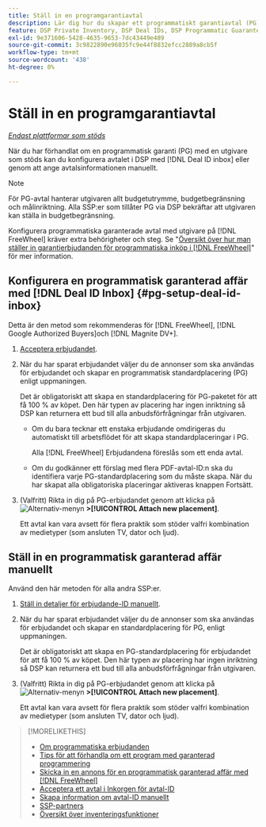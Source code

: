 ```yaml
---
title: Ställ in en programgarantiavtal
description: Lär dig hur du skapar ett programmatiskt garantiavtal (PG) som du har förhandlat fram med en utgivare.
feature: DSP Private Inventory, DSP Deal IDs, DSP Programmatic Guaranteed Deals
exl-id: 9e371606-5428-4635-9653-7dc43449e489
source-git-commit: 3c9822890e96035fc9e44f8832efcc2889a8cb5f
workflow-type: tm+mt
source-wordcount: '438'
ht-degree: 0%

---
```


# Ställ in en programgarantiavtal

*[Endast plattformar som stöds](programmatic-guaranteed-about.md)*

När du har förhandlat om en programmatisk garanti (PG) med en utgivare som stöds kan du konfigurera avtalet i DSP med [!DNL Deal ID inbox] eller genom att ange avtalsinformationen manuellt.

>[!NOTE]
>
> För PG-avtal hanterar utgivaren allt budgetutrymme, budgetbegränsning och målinriktning. Alla SSP:er som tillåter PG via DSP bekräftar att utgivaren kan ställa in budgetbegränsning.
>
> Konfigurera programmatiska garanterade avtal med utgivare på [!DNL FreeWheel] kräver extra behörigheter och steg. Se &quot;[Översikt över hur man ställer in garantierbjudanden för programmatiska inköp i [!DNL FreeWheel]](freewheel-overview.md)&quot; för mer information.

## Konfigurera en programmatisk garanterad affär med [!DNL Deal ID Inbox] {#pg-setup-deal-id-inbox}

Detta är den metod som rekommenderas för [!DNL FreeWheel], [!DNL Google Authorized Buyers]och [!DNL Magnite DV+].

1. [Acceptera erbjudandet](deal-id-inbox-accept.md).

1. När du har sparat erbjudandet väljer du de annonser som ska användas för erbjudandet och skapar en programmatisk standardplacering (PG) enligt uppmaningen.

   Det är obligatoriskt att skapa en standardplacering för PG-paketet för att få 100 % av köpet. Den här typen av placering har ingen inriktning så DSP kan returnera ett bud till alla anbudsförfrågningar från utgivaren.

   * Om du bara tecknar ett enstaka erbjudande omdirigeras du automatiskt till arbetsflödet för att skapa standardplaceringar i PG.

      Alla [!DNL FreeWheel] Erbjudandena föreslås som ett enda avtal.

   * Om du godkänner ett förslag med flera PDF-avtal-ID:n ska du identifiera varje PG-standardplacering som du måste skapa. När du har skapat alla obligatoriska placeringar aktiveras knappen Fortsätt.

1. (Valfritt) Rikta in dig på PG-erbjudandet genom att klicka på ![Alternativ-menyn](/help/dsp/assets/options-menu.png) **>[!UICONTROL Attach new placement]**.

   Ett avtal kan vara avsett för flera praktik som stöder valfri kombination av medietyper (som ansluten TV, dator och ljud).

## Ställ in en programmatisk garanterad affär manuellt

Använd den här metoden för alla andra SSP:er.

1. [Ställ in detaljer för erbjudande-ID manuellt](deal-id-create.md).

1. När du har sparat erbjudandet väljer du de annonser som ska användas för erbjudandet och skapar en standardplacering för PG, enligt uppmaningen.

   Det är obligatoriskt att skapa en PG-standardplacering för erbjudandet för att få 100 % av köpet. Den här typen av placering har ingen inriktning så DSP kan returnera ett bud till alla anbudsförfrågningar från utgivaren.

1. (Valfritt) Rikta in dig på PG-erbjudandet genom att klicka på ![Alternativ-menyn](/help/dsp/assets/options-menu.png) **>[!UICONTROL Attach new placement]**.

   Ett avtal kan vara avsett för flera praktik som stöder valfri kombination av medietyper (som ansluten TV, dator och ljud).

>[!MORELIKETHIS]
>
>* [Om programmatiska erbjudanden](programmatic-guaranteed-about.md)
>* [Tips för att förhandla om ett program med garanterad programmering](/help/dsp/inventory/programmatic-guaranteed-tips.md)
>* [Skicka in en annons för en programmatisk garanterad affär med [!DNL FreeWheel]](freewheel-submit.md)
>* [Acceptera ett avtal i Inkorgen för avtal-ID](deal-id-inbox-accept.md)
>* [Skapa information om avtal-ID manuellt](deal-id-create.md)
>* [SSP-partners](ssp-partners.md)
>* [Översikt över inventeringsfunktioner](inventory-overview.md)


